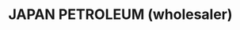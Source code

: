 ---
title: "JAPAN PETROLEUM (wholesaler)"
url: /karachi/japan-petroleum-wholesaler/
shop: wholesale
---